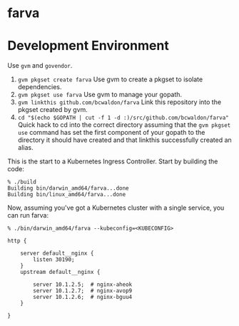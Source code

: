 # farva

# Development Environment

Use `gvm` and `govendor`.

1. `gvm pkgset create farva`
    Use gvm to create a pkgset to isolate dependencies.
2. `gvm pkgset use farva`
    Use gvm to manage your gopath.
3. `gvm linkthis github.com/bcwaldon/farva`
    Link this repository into the pkgset created by gvm.
4. `cd "$(echo $GOPATH | cut -f 1 -d :)/src/github.com/bcwaldon/farva"`
    Quick hack to cd into the correct directory assuming that the `gvm pkgset
    use` command has set the first component of your gopath to the directory
    it should have created and that linkthis successfully created an alias.

This is the start to a Kubernetes Ingress Controller.
Start by building the code:

```
% ./build
Building bin/darwin_amd64/farva...done
Building bin/linux_amd64/farva...done
```

Now, assuming you've got a Kubernetes cluster with a single service, you can run farva:

```
% ./bin/darwin_amd64/farva --kubeconfig=<KUBECONFIG>

http {

    server default__nginx {
        listen 30190;
    }
    upstream default__nginx {

        server 10.1.2.5;  # nginx-aheok
        server 10.1.2.7;  # nginx-avop9
        server 10.1.2.6;  # nginx-bguu4
    }

}
```
